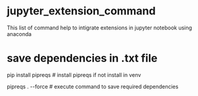 # jupyter_extension_command
 This list of command help to intigrate extensions in jupyter notebook using anaconda

# save dependencies in .txt file 
pip install pipreqs # install pipreqs if not install in venv

pipreqs . --force  # execute command to save required dependencies
